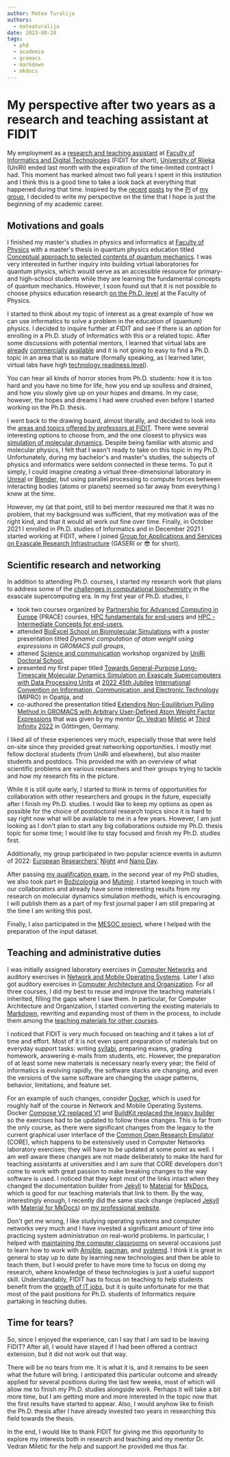 ```yaml
---
author: Matea Turalija
authors:
  - mateaturalija
date: 2023-08-28
tags:
  - phd
  - academia
  - gromacs
  - markdown
  - mkdocs
---
```


# My perspective after two years as a research and teaching assistant at FIDIT

My employment as a [research and teaching assistant](../../people/index.md#staff) at [Faculty of Informatics and Digital Technologies](https://www.inf.uniri.hr/) (FIDIT for short), [University of Rijeka](https://uniri.hr/) (UniRi) ended last month with the expiration of the time-limited contract I had. This moment has marked almost two full years I spent in this institution and I think this is a good time to take a look back at everything that happened during that time. Inspired by the [recent](2023-06-10-should-i-do-a-phd.md) [posts](2023-07-28-alumni-meeting-2023-at-hits-and-the-reminiscence-of-the-postdoc-years.md) by the [PI](../../people/principal-investigator.md) of [my group](../../index.md), I decided to write my perspective on the time that I hope is just the beginning of my academic career.

<!-- more -->

## Motivations and goals

I finished my master's studies in physics and informatics at [Faculty of Physics](https://www.phy.uniri.hr/) with a master's thesis in quantum physics education titled [Conceptual approach to selected contents of quantum mechanics](https://zir.nsk.hr/islandora/object/phyri:181). I was very interested in further inquiry into building virtual laboratories for quantum physics, which would serve as an accessible resource for primary- and high-school students while they are learning the fundamental concepts of quantum mechanics. However, I soon found out that it is not possible to choose physics education research [on the Ph.D. level](https://www.phy.uniri.hr/hr/doktorski-studij.html) at the Faculty of Physics.

I started to think about my topic of interest as a great example of how we can use informatics to solve a problem in the education of (quantum) physics. I decided to inquire further at FIDIT and see if there is an option for enrolling in a Ph.D. study of Informatics with this or a related topic. After some discussions with potential mentors, I learned that virtual labs are [already](https://praxilabs.com/en/virtual-labs) [commercially](https://www.labster.com/simulations) [available](https://chemcollective.org/vlabs) and it is not going to easy to find a Ph.D. topic in an area that is so mature (formally speaking, as I learned later, virtual labs have high [technology readiness level](https://en.wikipedia.org/wiki/Technology_readiness_level)).

You can hear all kinds of horror stories from Ph.D. students: how it is too hard and you have no time for life, how you end up soulless and drained, and how you slowly give up on your hopes and dreams. In my case, however, the hopes and dreams I had were crushed even before I started working on the Ph.D. thesis.

I went back to the drawing board, almost literally, and decided to look into the [areas and topics offered by professors at FIDIT](https://www.inf.uniri.hr/studiji/doktorski-studij). There were several interesting options to choose from, and the one closest to physics was [simulation of molecular dynamics](../../../hr/znanstveni-program-mentora.md). Despite being familiar with atomic and molecular physics, I felt that I wasn't ready to take on this topic in my Ph.D. Unfortunately, during my bachelor's and master's studies, the subjects of physics and informatics were seldom connected in these terms. To put it simply, I could imagine creating a virtual three-dimensional laboratory in [Unreal](https://www.unrealengine.com/) or [Blender](https://upbge.org/), but using parallel processing to compute forces between interacting bodies (atoms or planets) seemed so far away from everything I knew at the time.

However, my (at that point, still to be) mentor reassured me that it was no problem, that my background was sufficient, that my motivation was of the right kind, and that it would all work out fine over time. Finally, in October 2021 I enrolled in Ph.D. studies of Informatics and in December 2021 I started working at FIDIT, where I joined [Group for Applications and Services on Exascale Research Infrastructure](../../index.md) (GASERI or 😎 for short).

## Scientific research and networking

In addition to attending Ph.D. courses, I started my research work that plans to address some of the [challenges in computational biochemistry](../../talks/2022-01-26-the-challenges-of-the-upcoming-exascale-supercomputing-era-in-computational-biochemistry.md) in the exascale supercomputing era. In my first year of Ph.D. studies, I:

- took two courses organized by [Partnership for Advanced Computing in Europe](https://prace-ri.eu/) (PRACE) courses, [HPC fundamentals for end-users](https://events.prace-ri.eu/event/1347/) and [HPC - Intermediate Concepts for end-users](https://events.prace-ri.eu/event/1383/),
- attended [BioExcel School on Biomolecular Simulations](https://bioexcel.eu/events/bioexcel-school-on-biomolecular-simulations/) with a poster presentation titled *Dynamic computation of atom weight using expressions in GROMACS pull groups*,
- attened [Science and communication](https://uniri.hr/vijesti/odrzana-radionica-znanost-i-komunikacija/) workshop organized by [UniRi Doctoral School](https://doktorska.uniri.hr/doktorska-skola/),
- presented my first paper titled [Towards General-Purpose Long-Timescale Molecular Dynamics Simulation on Exascale Supercomputers with Data Processing Units](https://ieeexplore.ieee.org/document/9803537) at [2022 45th Jubilee](https://ieeexplore.ieee.org/xpl/conhome/9803295/proceeding) [International Convention on Information, Communication, and Electronic Technology](http://www.mipro.hr/) (MIPRO) in Opatija, and
- co-authored the presentation titled [Extending Non-Equilibrium Pulling Method in GROMACS with Arbitrary User-Defined Atom Weight Factor Expressions](../../talks/2022-09-23-extending-non-equilibrium-pulling-method-in-gromacs-with-arbitrary-user-defined-atom-weight-factor-expressions.md) that was given by my mentor [Dr. Vedran](https://vedran.miletic.net/) [Miletić](https://www.miletic.net/) at [Third Infinity](https://thirdinfinity.mpg.de/) [2022](https://thirdinfinity.mpg.de/2022/) in Göttingen, Germany.

I liked all of these experiences very much, especially those that were held on-site since they provided great networking opportunities. I mostly met fellow doctoral students (from UniRi and elsewhere), but also master students and postdocs. This provided me with an overview of what scientific problems are various researchers and their groups trying to tackle and how my research fits in the picture.

While it is still quite early, I started to think in terms of opportunities for collaboration with other researchers and groups in the future, especially after I finish my Ph.D. studies. I would like to keep my options as open as possible for the choice of postdoctoral research topics since it is hard to say right now what will be available to me in a few years. However, I am just looking as I don't plan to start any big collaborations outside my Ph.D. thesis topic for some time; I would like to stay focused and finish my Ph.D. studies first.

Additionally, my group participated in two popular science events in autumn of 2022: [European](https://uniri.hr/vijesti/program-noci-istrazivaca-2022/) [Researchers'](https://uniri.hr/vijesti/1-200-ljudi-posjetilo-noc-istrazivaca/) [Night](https://uniri.hr/vijesti/znanost-i-istrazivanje-su-zabavni-europska-noc-istrazivaca-okupila-preko-7-000-posjetitelja/) and [Nano Day](https://uniri.hr/vijesti/odrzan-uniri-nano-dan/).

After passing [my qualification exam](https://www.inf.uniri.hr/studiji/poslijediplomski-studij/obavijesti-doktorskog-studija/1166-kvalifikacijski-doktorski-ispit-kandidatkinje-matee-turalije), in the second year of my PhD studies, we also took part in [Božićologija](https://uniri.hr/vijesti/bozicologija-noci-istrazivaca-u-ctk-rijeka/) and [Mutimir](https://udruga-penkala.hr/mutimir/). I started keeping in touch with our collaborators and already have some interesting results from my research on molecular dynamics simulation methods, which is encouraging. I will publish them as a part of my first journal paper I am still preparing at the time I am writing this post.

Finally, I also participated in the [MESOC project](https://www.mesoc-project.eu/), where I helped with the preparation of the input dataset.

## Teaching and administrative duties

I was initially assigned laboratory exercises in [Computer Networks](../../../hr/nastava/kolegiji/RM.md) and auditory exercises in [Network and Mobile Operating Systems](../../../hr/nastava/kolegiji/MMOS.md). Later I also got auditory exercises in [Computer Architecture and Organization](../../../hr/nastava/kolegiji/AOR.md). For all three courses, I did my best to reuse and improve the teaching materials I inherited, filling the gaps where I saw them. In particular, for Computer Architecture and Organization, I started converting the existing materials to [Markdown](https://daringfireball.net/projects/markdown/), rewriting and expanding most of them in the process, to include them among the [teaching materials for other courses](../../../hr/nastava/index.md).

I noticed that FIDIT is very much focused on teaching and it takes a lot of time and effort. Most of it is not even spent preparation of materials but on everyday support tasks: writing [syllabi](../../../hr/nastava/izvedbeni/2022-2023/AOR.md), preparing exams, grading homework, answering e-mails from students, etc. However, the preparation of at least some new materials is necessary nearly every year; the field of informatics is evolving rapidly, the software stacks are changing, and even the versions of the same software are changing the usage patterns, behavior, limitations, and feature set.

For an example of such changes, consider [Docker](https://www.docker.com/), which is used for roughly half of the course in Network and Mobile Operating Systems. Docker [Compose V2 replaced V1](https://docs.docker.com/compose/migrate/) and [BuildKit replaced the legacy builder](https://docs.docker.com/build/buildkit/) so the exercises had to be updated to follow these changes. This is far from the only course, as there were significant changes from the legacy to the current graphical user interface of the [Common Open Research Emulator](https://coreemu.github.io/core/) (CORE), which happens to be extensively used in Computer Networks laboratory exercises; they will have to be updated at some point as well. I am well aware these changes are not made deliberately to make life hard for teaching assistants at universities and I am sure that CORE developers don't come to work with great passion to make breaking changes to the way software is used. I noticed that they kept most of the links intact when they changed the documentation builder from [Jekyll](https://jekyllrb.com/) to [Material](https://squidfunk.github.io/mkdocs-material/) for [MkDocs](https://www.mkdocs.org/), which is good for our teaching materials that link to them. By the way, interestingly enough, I recently did the same stack change (replaced [Jekyll](2021-08-16-markdown-vs-restructuredtext-for-teaching-materials.md#markdown-as-the-obvious-choice-elsewhere) with [Material for MkDocs](2022-11-01-publishing-material-for-mkdocs-website-to-github-pages-using-custom-actions-workflow.md)) on [my professional website](https://mateaturalija.github.io/).

Don't get me wrong, I like studying operating systems and computer networks very much and I have invested a significant amount of time into practicing system administration on real-world problems. In particular, I helped with [maintaining the computer classrooms](../../../hr/nastava/racunalni-praktikumi.md) on several occasions just to learn how to work with [Ansible](https://www.ansible.com/), [pacman](https://archlinux.org/pacman/), and [systemd](https://systemd.io/). I think it is great in general to stay up to date by learning new technologies and then be able to teach them, but I would prefer to have more time to focus on doing my research, where knowledge of these technologies is just a useful support skill. Understandably, FIDIT has to focus on teaching to help students benefit from the [growth of IT jobs](https://www.statista.com/topics/5275/employment-in-the-it-industry/), but it is quite unfortunate for me that most of the paid positions for Ph.D. students of Informatics require partaking in teaching duties.

## Time for tears?

So, since I enjoyed the experience, can I say that I am sad to be leaving FIDIT? After all, I would have stayed if I had been offered a contract extension, but it did not work out that way.

There will be no tears from me. It is what it is, and it remains to be seen what the future will bring. I anticipated this particular outcome and already applied for several positions during the last few weeks, most of which will allow me to finish my Ph.D. studies alongside work. Perhaps it will take a bit more time, but I am getting more and more interested in the topic now that the first results have started to appear. Also, I would anyhow like to finish the Ph.D. thesis after I have already invested two years in researching this field towards the thesis.

In the end, I would like to thank FIDIT for giving me this opportunity to explore my interests both in research and teaching and my mentor Dr. Vedran Miletić for the help and support he provided me thus far.
